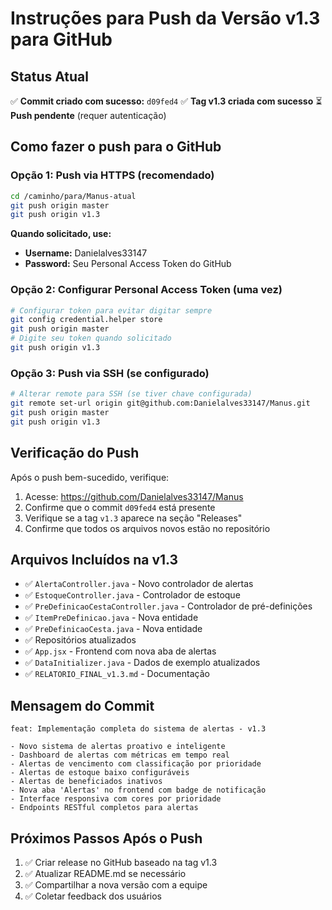 # Instruções para Push da Versão v1.3 para GitHub

## Status Atual
✅ **Commit criado com sucesso:** `d09fed4`
✅ **Tag v1.3 criada com sucesso**
⏳ **Push pendente** (requer autenticação)

## Como fazer o push para o GitHub

### Opção 1: Push via HTTPS (recomendado)
```bash
cd /caminho/para/Manus-atual
git push origin master
git push origin v1.3
```

**Quando solicitado, use:**
- **Username:** Danielalves33147
- **Password:** Seu Personal Access Token do GitHub

### Opção 2: Configurar Personal Access Token (uma vez)
```bash
# Configurar token para evitar digitar sempre
git config credential.helper store
git push origin master
# Digite seu token quando solicitado
git push origin v1.3
```

### Opção 3: Push via SSH (se configurado)
```bash
# Alterar remote para SSH (se tiver chave configurada)
git remote set-url origin git@github.com:Danielalves33147/Manus.git
git push origin master
git push origin v1.3
```

## Verificação do Push
Após o push bem-sucedido, verifique:
1. Acesse: https://github.com/Danielalves33147/Manus
2. Confirme que o commit `d09fed4` está presente
3. Verifique se a tag `v1.3` aparece na seção "Releases"
4. Confirme que todos os arquivos novos estão no repositório

## Arquivos Incluídos na v1.3
- ✅ `AlertaController.java` - Novo controlador de alertas
- ✅ `EstoqueController.java` - Controlador de estoque
- ✅ `PreDefinicaoCestaController.java` - Controlador de pré-definições
- ✅ `ItemPreDefinicao.java` - Nova entidade
- ✅ `PreDefinicaoCesta.java` - Nova entidade
- ✅ Repositórios atualizados
- ✅ `App.jsx` - Frontend com nova aba de alertas
- ✅ `DataInitializer.java` - Dados de exemplo atualizados
- ✅ `RELATORIO_FINAL_v1.3.md` - Documentação

## Mensagem do Commit
```
feat: Implementação completa do sistema de alertas - v1.3

- Novo sistema de alertas proativo e inteligente
- Dashboard de alertas com métricas em tempo real
- Alertas de vencimento com classificação por prioridade
- Alertas de estoque baixo configuráveis
- Alertas de beneficiados inativos
- Nova aba 'Alertas' no frontend com badge de notificação
- Interface responsiva com cores por prioridade
- Endpoints RESTful completos para alertas
```

## Próximos Passos Após o Push
1. ✅ Criar release no GitHub baseado na tag v1.3
2. ✅ Atualizar README.md se necessário
3. ✅ Compartilhar a nova versão com a equipe
4. ✅ Coletar feedback dos usuários

